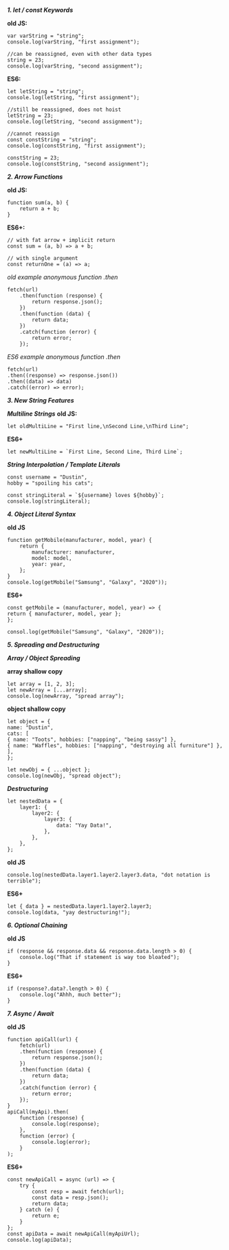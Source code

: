 **_**1. let / const Keywords**_**

**old JS:**

```
var varString = "string";
console.log(varString, "first assignment");

//can be reassigned, even with other data types
string = 23;
console.log(varString, "second assignment");
```

**ES6:**

```
let letString = "string";
console.log(letString, "first assignment");

//still be reassigned, does not hoist
letString = 23;
console.log(letString, "second assignment");

//cannot reassign
const constString = "string";
console.log(constString, "first assignment");

constString = 23;
console.log(constString, "second assignment");
```

**_**2. Arrow Functions**_**

**old JS:**

```
function sum(a, b) {
    return a + b;
}
```

**ES6+:**

```
// with fat arrow + implicit return
const sum = (a, b) => a + b;

// with single argument
const returnOne = (a) => a;
```

_old example anonymous function .then_

```
fetch(url)
    .then(function (response) {
        return response.json();
    })
    .then(function (data) {
        return data;
    })
    .catch(function (error) {
        return error;
    });
```

_ES6 example anonymous function .then_

```
fetch(url)
.then((response) => response.json())
.then((data) => data)
.catch((error) => error);
```

**_**3. New String Features**_**

**_Multiline Strings_**
**old JS:**

```
let oldMultiLine = "First line,\nSecond Line,\nThird Line";
```

**ES6+**

```
let newMultiLine = `First Line, Second Line, Third Line`;
```

**_String Interpolation / Template Literals_**

```
const username = "Dustin",
hobby = "spoiling his cats";

const stringLiteral = `${username} loves ${hobby}`;
console.log(stringLiteral);
```

**_**4. Object Literal Syntax**_**

**old JS**

```
function getMobile(manufacturer, model, year) {
    return {
        manufacturer: manufacturer,
        model: model,
        year: year,
    };
}
console.log(getMobile("Samsung", "Galaxy", "2020"));
```

**ES6+**

```
const getMobile = (manufacturer, model, year) => {
return { manufacturer, model, year };
};

consol.log(getMobile("Samsung", "Galaxy", "2020"));
```

**_**5. Spreading and Destructuring**_**

**_Array / Object Spreading_**

**array shallow copy**

```
let array = [1, 2, 3];
let newArray = [...array];
console.log(newArray, "spread array");
```

**object shallow copy**

```
let object = {
name: "Dustin",
cats: [
{ name: "Toots", hobbies: ["napping", "being sassy"] },
{ name: "Waffles", hobbies: ["napping", "destroying all furniture"] },
],
};

let newObj = { ...object };
console.log(newObj, "spread object");
```

**_Destructuring_**

```
let nestedData = {
    layer1: {
        layer2: {
            layer3: {
                data: "Yay Data!",
            },
        },
    },
};
```

**old JS**

```
console.log(nestedData.layer1.layer2.layer3.data, "dot notation is terrible");
```

**ES6+**

```
let { data } = nestedData.layer1.layer2.layer3;
console.log(data, "yay destructuring!");
```

**_**6. Optional Chaining**_**

**old JS**

```
if (response && response.data && response.data.length > 0) {
    console.log("That if statement is way too bloated");
}
```

**ES6+**

```
if (response?.data?.length > 0) {
    console.log("Ahhh, much better");
}
```

**_**7. Async / Await**_**

**old JS**

```
function apiCall(url) {
    fetch(url)
    .then(function (response) {
        return response.json();
    })
    .then(function (data) {
        return data;
    })
    .catch(function (error) {
        return error;
    });
}
apiCall(myApi).then(
    function (response) {
        console.log(response);
    },
    function (error) {
        console.log(error);
    }
);
```

**ES6+**

```
const newApiCall = async (url) => {
    try {
        const resp = await fetch(url);
        const data = resp.json();
        return data;
    } catch (e) {
        return e;
    }
};
const apiData = await newApiCall(myApiUrl);
console.log(apiData);
```
